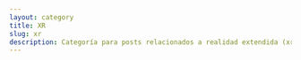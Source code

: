 ```yaml
---
layout: category
title: XR
slug: xr
description: Categoría para posts relacionados a realidad extendida (xr).
---
```

